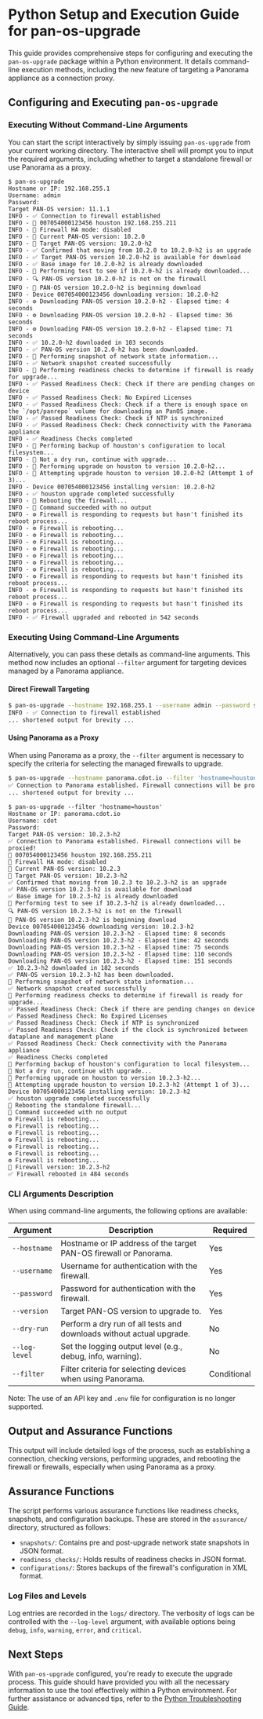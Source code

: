 # Python Setup and Execution Guide for pan-os-upgrade

This guide provides comprehensive steps for configuring and executing the `pan-os-upgrade` package within a Python environment. It details command-line execution methods, including the new feature of targeting a Panorama appliance as a connection proxy.

## Configuring and Executing `pan-os-upgrade`

### Executing Without Command-Line Arguments

You can start the script interactively by simply issuing `pan-os-upgrade` from your current working directory. The interactive shell will prompt you to input the required arguments, including whether to target a standalone firewall or use Panorama as a proxy.

<div class="termy">

```console
$ pan-os-upgrade
Hostname or IP: 192.168.255.1
Username: admin
Password:
Target PAN-OS version: 11.1.1
INFO - ✅ Connection to firewall established
INFO - 📝 007054000123456 houston 192.168.255.211
INFO - 📝 Firewall HA mode: disabled
INFO - 📝 Current PAN-OS version: 10.2.0
INFO - 📝 Target PAN-OS version: 10.2.0-h2
INFO - ✅ Confirmed that moving from 10.2.0 to 10.2.0-h2 is an upgrade
INFO - ✅ Target PAN-OS version 10.2.0-h2 is available for download
INFO - ✅ Base image for 10.2.0-h2 is already downloaded
INFO - 🚀 Performing test to see if 10.2.0-h2 is already downloaded...
INFO - 🔍 PAN-OS version 10.2.0-h2 is not on the firewall
INFO - 🚀 PAN-OS version 10.2.0-h2 is beginning download
INFO - Device 007054000123456 downloading version: 10.2.0-h2
INFO - ⚙️ Downloading PAN-OS version 10.2.0-h2 - Elapsed time: 4 seconds
INFO - ⚙️ Downloading PAN-OS version 10.2.0-h2 - Elapsed time: 36 seconds
INFO - ⚙️ Downloading PAN-OS version 10.2.0-h2 - Elapsed time: 71 seconds
INFO - ✅ 10.2.0-h2 downloaded in 103 seconds
INFO - ✅ PAN-OS version 10.2.0-h2 has been downloaded.
INFO - 🚀 Performing snapshot of network state information...
INFO - ✅ Network snapshot created successfully
INFO - 🚀 Performing readiness checks to determine if firewall is ready for upgrade...
INFO - ✅ Passed Readiness Check: Check if there are pending changes on device
INFO - ✅ Passed Readiness Check: No Expired Licenses
INFO - ✅ Passed Readiness Check: Check if a there is enough space on the `/opt/panrepo` volume for downloading an PanOS image.
INFO - ✅ Passed Readiness Check: Check if NTP is synchronized
INFO - ✅ Passed Readiness Check: Check connectivity with the Panorama appliance
INFO - ✅ Readiness Checks completed
INFO - 🚀 Performing backup of houston's configuration to local filesystem...
INFO - 🚀 Not a dry run, continue with upgrade...
INFO - 🚀 Performing upgrade on houston to version 10.2.0-h2...
INFO - 🚀 Attempting upgrade houston to version 10.2.0-h2 (Attempt 1 of 3)...
INFO - Device 007054000123456 installing version: 10.2.0-h2
INFO - ✅ houston upgrade completed successfully
INFO - 🚀 Rebooting the firewall...
INFO - 📝 Command succeeded with no output
INFO - ⚙️ Firewall is responding to requests but hasn't finished its reboot process...
INFO - ⚙️ Firewall is rebooting...
INFO - ⚙️ Firewall is rebooting...
INFO - ⚙️ Firewall is rebooting...
INFO - ⚙️ Firewall is rebooting...
INFO - ⚙️ Firewall is rebooting...
INFO - ⚙️ Firewall is rebooting...
INFO - ⚙️ Firewall is rebooting...
INFO - ⚙️ Firewall is responding to requests but hasn't finished its reboot process...
INFO - ⚙️ Firewall is responding to requests but hasn't finished its reboot process...
INFO - ⚙️ Firewall is responding to requests but hasn't finished its reboot process...
INFO - ✅ Firewall upgraded and rebooted in 542 seconds
```

</div>

### Executing Using Command-Line Arguments

Alternatively, you can pass these details as command-line arguments. This method now includes an optional `--filter` argument for targeting devices managed by a Panorama appliance.

#### Direct Firewall Targeting

```bash
$ pan-os-upgrade --hostname 192.168.255.1 --username admin --password secret --version 10.1.0
INFO - ✅ Connection to firewall established
... shortened output for brevity ...
```

#### Using Panorama as a Proxy

When using Panorama as a proxy, the `--filter` argument is necessary to specify the criteria for selecting the managed firewalls to upgrade.

```bash
$ pan-os-upgrade --hostname panorama.cdot.io --filter 'hostname=houston' --username admin --password secret --version 10.1.0
✅ Connection to Panorama established. Firewall connections will be proxied!
... shortened output for brevity ...
```

<div class="termy">

```console
$ pan-os-upgrade --filter 'hostname=houston'
Hostname or IP: panorama.cdot.io
Username: cdot
Password:
Target PAN-OS version: 10.2.3-h2
✅ Connection to Panorama established. Firewall connections will be proxied!
📝 007054000123456 houston 192.168.255.211
📝 Firewall HA mode: disabled
📝 Current PAN-OS version: 10.2.3
📝 Target PAN-OS version: 10.2.3-h2
✅ Confirmed that moving from 10.2.3 to 10.2.3-h2 is an upgrade
✅ PAN-OS version 10.2.3-h2 is available for download
✅ Base image for 10.2.3-h2 is already downloaded
🚀 Performing test to see if 10.2.3-h2 is already downloaded...
🔍 PAN-OS version 10.2.3-h2 is not on the firewall
🚀 PAN-OS version 10.2.3-h2 is beginning download
Device 007054000123456 downloading version: 10.2.3-h2
Downloading PAN-OS version 10.2.3-h2 - Elapsed time: 8 seconds
Downloading PAN-OS version 10.2.3-h2 - Elapsed time: 42 seconds
Downloading PAN-OS version 10.2.3-h2 - Elapsed time: 75 seconds
Downloading PAN-OS version 10.2.3-h2 - Elapsed time: 110 seconds
Downloading PAN-OS version 10.2.3-h2 - Elapsed time: 151 seconds
✅ 10.2.3-h2 downloaded in 182 seconds
✅ PAN-OS version 10.2.3-h2 has been downloaded.
🚀 Performing snapshot of network state information...
✅ Network snapshot created successfully
🚀 Performing readiness checks to determine if firewall is ready for upgrade...
✅ Passed Readiness Check: Check if there are pending changes on device
✅ Passed Readiness Check: No Expired Licenses
✅ Passed Readiness Check: Check if NTP is synchronized
✅ Passed Readiness Check: Check if the clock is synchronized between dataplane and management plane
✅ Passed Readiness Check: Check connectivity with the Panorama appliance
✅ Readiness Checks completed
🚀 Performing backup of houston's configuration to local filesystem...
🚀 Not a dry run, continue with upgrade...
🚀 Performing upgrade on houston to version 10.2.3-h2...
🚀 Attempting upgrade houston to version 10.2.3-h2 (Attempt 1 of 3)...
Device 007054000123456 installing version: 10.2.3-h2
✅ houston upgrade completed successfully
🚀 Rebooting the standalone firewall...
📝 Command succeeded with no output
⚙️ Firewall is rebooting...
⚙️ Firewall is rebooting...
⚙️ Firewall is rebooting...
⚙️ Firewall is rebooting...
⚙️ Firewall is rebooting...
⚙️ Firewall is rebooting...
⚙️ Firewall is rebooting...
📝 Firewall version: 10.2.3-h2
✅ Firewall rebooted in 484 seconds
```

</div>

### CLI Arguments Description

When using command-line arguments, the following options are available:

| Argument      | Description                                                          | Required    |
| ------------- | -------------------------------------------------------------------- | ----------- |
| `--hostname`  | Hostname or IP address of the target PAN-OS firewall or Panorama.    | Yes         |
| `--username`  | Username for authentication with the firewall.                       | Yes         |
| `--password`  | Password for authentication with the firewall.                       | Yes         |
| `--version`   | Target PAN-OS version to upgrade to.                                 | Yes         |
| `--dry-run`   | Perform a dry run of all tests and downloads without actual upgrade. | No          |
| `--log-level` | Set the logging output level (e.g., debug, info, warning).           | No          |
| `--filter`    | Filter criteria for selecting devices when using Panorama.           | Conditional |

Note: The use of an API key and `.env` file for configuration is no longer supported.

## Output and Assurance Functions

This output will include detailed logs of the process, such as establishing a connection, checking versions, performing upgrades, and rebooting the firewall or firewalls, especially when using Panorama as a proxy.

## Assurance Functions

The script performs various assurance functions like readiness checks, snapshots, and configuration backups. These are stored in the `assurance/` directory, structured as follows:

- `snapshots/`: Contains pre and post-upgrade network state snapshots in JSON format.
- `readiness_checks/`: Holds results of readiness checks in JSON format.
- `configurations/`: Stores backups of the firewall's configuration in XML format.

### Log Files and Levels

Log entries are recorded in the `logs/` directory. The verbosity of logs can be controlled with the `--log-level` argument, with available options being `debug`, `info`, `warning`, `error`, and `critical`.

## Next Steps

With `pan-os-upgrade` configured, you're ready to execute the upgrade process. This guide should have provided you with all the necessary information to use the tool effectively within a Python environment. For further assistance or advanced tips, refer to the [Python Troubleshooting Guide](troubleshooting.md).
